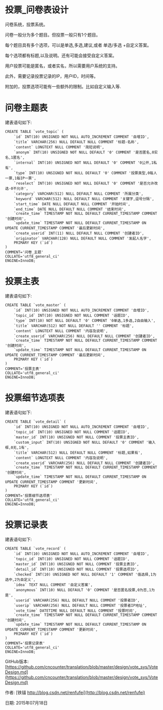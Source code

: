 # 投票_问卷表设计

问卷系统，投票系统。

问卷一般分为多个题目。但投票一般只有1个题目。

每个题目具有多个选项，可以是单选,多选,建议,或者 单选/多选 +自定义答案。

每个选项都有标题,以及说明。还有可能会接受自定义答案。

用户投票可能是匿名，或者实名，所以需要用户系统的支持。

此外，需要记录投票记录的IP，用户ID，时间等。

附加的，投票选项可能有一些额外的限制。比如自定义输入等.


#  问卷主题表

建表语句如下:

	CREATE TABLE `vote_topic` (
		`id` INT(10) UNSIGNED NOT NULL AUTO_INCREMENT COMMENT '自增ID',
		`title` VARCHAR(256) NULL DEFAULT NULL COMMENT '标题-名称',
		`content` LONGTEXT NULL COMMENT '简短说明',
		`anonym` INT(10) UNSIGNED NOT NULL DEFAULT '0' COMMENT '是否匿名,0实名,1匿名',
		`internal` INT(10) UNSIGNED NOT NULL DEFAULT '0' COMMENT '0公开,1私有',
		`type` INT(10) UNSIGNED NOT NULL DEFAULT '0' COMMENT '投票类型,0每人一票,1每IP一票',
		`reselect` INT(10) UNSIGNED NOT NULL DEFAULT '0' COMMENT '是否允许改选-0不允许',
		`category` VARCHAR(512) NULL DEFAULT NULL COMMENT '所属分类',
		`keyword` VARCHAR(512) NULL DEFAULT NULL COMMENT '关键字,逗号分隔',
		`start_time` DATE NULL DEFAULT NULL COMMENT '开始时间',
		`end_time` DATE NULL DEFAULT NULL COMMENT '结束时间',
		`create_time` TIMESTAMP NOT NULL DEFAULT CURRENT_TIMESTAMP COMMENT '创建时间',
		`update_time` TIMESTAMP NOT NULL DEFAULT CURRENT_TIMESTAMP ON UPDATE CURRENT_TIMESTAMP COMMENT '最后更新时间',
		`create_userid` INT(11) NULL DEFAULT NULL COMMENT '创建者ID',
		`originator` VARCHAR(128) NULL DEFAULT NULL COMMENT '发起人名字',
		PRIMARY KEY (`id`)
	)
	COMMENT='问卷_主题'
	COLLATE='utf8_general_ci'
	ENGINE=InnoDB;




#  投票主表

建表语句如下:



	CREATE TABLE `vote_master` (
		`id` INT(10) UNSIGNED NOT NULL AUTO_INCREMENT COMMENT '自增ID',
		`topic_id` INT(10) UNSIGNED NOT NULL COMMENT '话题ID',
		`type` INT(10) NOT NULL DEFAULT '0' COMMENT '0单选,1多选,2自由输入',
		`title` VARCHAR(512) NOT NULL DEFAULT '' COMMENT '标题',
		`content` LONGTEXT NULL COMMENT '内容及说明',
		`create_userid` VARCHAR(256) NULL DEFAULT NULL COMMENT '创建者ID',
		`create_time` TIMESTAMP NOT NULL DEFAULT CURRENT_TIMESTAMP COMMENT '创建时间',
		`update_time` TIMESTAMP NOT NULL DEFAULT CURRENT_TIMESTAMP ON UPDATE CURRENT_TIMESTAMP COMMENT '最后更新时间',
		PRIMARY KEY (`id`)
	)
	COMMENT='投票主表'
	COLLATE='utf8_general_ci'
	ENGINE=InnoDB;




#  投票细节选项表

建表语句如下:

	CREATE TABLE `vote_detail` (
		`id` INT(10) UNSIGNED NOT NULL AUTO_INCREMENT COMMENT '自增ID',
		`topic_id` INT(10) UNSIGNED NOT NULL COMMENT '话题ID',
		`master_id` INT(10) UNSIGNED NOT NULL COMMENT '投票主表ID',
		`custom_input` INT(10) UNSIGNED NOT NULL DEFAULT '0' COMMENT '输入框,0无,1有',
		`title` VARCHAR(512) NULL DEFAULT NULL COMMENT '标题,如果有',
		`content` LONGTEXT NULL COMMENT '内容及说明',
		`create_userid` VARCHAR(256) NULL DEFAULT NULL COMMENT '创建者ID',
		`create_time` TIMESTAMP NOT NULL DEFAULT CURRENT_TIMESTAMP COMMENT '创建时间',
		`update_time` TIMESTAMP NOT NULL DEFAULT CURRENT_TIMESTAMP ON UPDATE CURRENT_TIMESTAMP COMMENT '更新时间',
		PRIMARY KEY (`id`)
	)
	COMMENT='投票细节选项表'
	COLLATE='utf8_general_ci'
	ENGINE=InnoDB;




#  投票记录表

建表语句如下:


	CREATE TABLE `vote_record` (
		`id` INT(10) UNSIGNED NOT NULL AUTO_INCREMENT COMMENT '自增ID',
		`topic_id` INT(10) UNSIGNED NOT NULL COMMENT '话题ID',
		`master_id` INT(10) UNSIGNED NOT NULL COMMENT '投票主表ID',
		`detail_id` INT(10) UNSIGNED NOT NULL COMMENT '投票选项ID',
		`checked` INT(10) UNSIGNED NOT NULL DEFAULT '1' COMMENT '值选择,1为选中,2为自定义',
		`idea` TEXT NULL COMMENT '自定义答案',
		`anonymous` INT(10) NULL DEFAULT '0' COMMENT '是否匿名投票,0为否,1为是',
		`userid` VARCHAR(256) NULL DEFAULT NULL COMMENT '投票者ID',
		`userip` VARCHAR(256) NULL DEFAULT NULL COMMENT '投票者IP地址',
		`vote_time` DATETIME NULL DEFAULT NULL COMMENT '投票时间',
		`create_time` TIMESTAMP NOT NULL DEFAULT CURRENT_TIMESTAMP COMMENT '创建时间',
		`update_time` TIMESTAMP NOT NULL DEFAULT CURRENT_TIMESTAMP ON UPDATE CURRENT_TIMESTAMP COMMENT '更新时间',
		PRIMARY KEY (`id`)
	)
	COMMENT='投票记录表'
	COLLATE='utf8_general_ci'
	ENGINE=InnoDB;






GitHub版本: [https://github.com/cncounter/translation/blob/master/design/vote_sys/VoteDesign.md](https://github.com/cncounter/translation/blob/master/design/vote_sys/VoteDesign.md)

作者: [铁锚 http://blog.csdn.net/renfufei](http://blog.csdn.net/renfufei)

日期: 2015年07月18日
